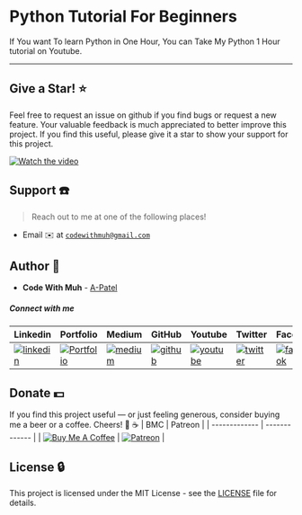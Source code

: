 # Python Tutorial For Beginners

If You want To learn Python in One Hour, You can Take My Python 1 Hour tutorial on Youtube.

---


## Give a Star! ⭐
Feel free to request an issue on github if you find bugs or request a new feature. Your valuable feedback is much appreciated to better improve this project. If you find this useful, please give it a star to show your support for this project.

[![Watch the video](https://miro.medium.com/max/700/1*g7m4L0NsmV6o98dG5iRU7Q.png)](https://www.youtube.com/watch?v=9q6XbhLawRI)



## Support :telephone:

> Reach out to me at one of the following places!

- Email :envelope: at <a href="mailto:codewithmuh@gmail.com" target="_blank">`codewithmuh@gmail.com`</a>


## Author :boy:

* **Code With Muh** - [A-Patel](https://github.com/codewithmuh)


##### Connect with me

| Linkedin | Portfolio | Medium | GitHub | Youtube | Twitter | Facebook | Instagram |
|----------|----------|----------|----------|----------|----------|----------|----------|
| [![linkedin](https://img.icons8.com/ios-filled/96/000000/linkedin.png)](https://www.linkedin.com/in/muhammad-rashid-daha/) | [![Portfolio](https://img.icons8.com/wired/96/000000/domain.png)](https://codewithmuh.com/) | [![medium](https://img.icons8.com/ios-filled/96/000000/medium-monogram.png)](https://medium.com/@codewithmuh) | [![github](https://img.icons8.com/ios-filled/96/ffffff/twitter.png)](https://github.com/codewithmuh) | [![youtube](https://img.icons8.com/windows/96/000000/youtube.png)](https://youtube.com/@codewithmuh) | [![twitter](https://img.icons8.com/ios-filled/96/000000/twitter.png)](https://twitter.com/rashiddaha80) | [![facebook](https://img.icons8.com/ios-filled/90/000000/facebook.png)](https://www.facebook.com/MuhammadRashid06/) | [![instagram](https://img.icons8.com/ios-filled/90/000000/instagram-new.png)](https://www.instagram.com/rashiddaha1/) |


## Donate :dollar:

If you find this project useful — or just feeling generous, consider buying me a beer or a coffee. Cheers! :beers: :coffee:
| BMC | Patreon |
| ------------- | ------------- |
| [![Buy Me A Coffee](https://www.buymeacoffee.com/assets/img/custom_images/orange_img.png)](https://www.buymeacoffee.com/codewithmuh) | [![Patreon](https://c5.patreon.com/external/logo/become_a_patron_button.png)](https://www.patreon.com/codewithmuh) |


## License :lock:

This project is licensed under the MIT License - see the [LICENSE](LICENSE) file for details.

